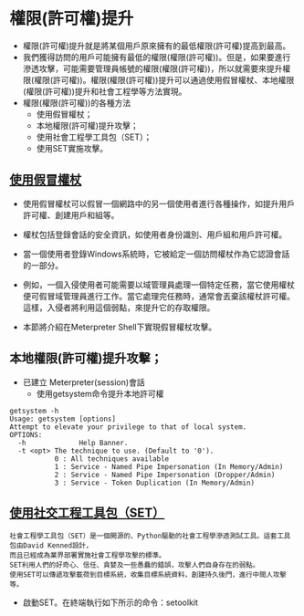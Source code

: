 # 權限(許可權)提升
- 權限(許可權)提升就是將某個用戶原來擁有的最低權限(許可權)提高到最高。
- 我們獲得訪問的用戶可能擁有最低的權限(權限(許可權))。但是，如果要進行滲透攻擊，可能需要管理員帳號的權限(權限(許可權))，所以就需要來提升權限(權限(許可權))。權限(權限(許可權))提升可以通過使用假冒權杖、本地權限(權限(許可權))提升和社會工程學等方法實現。
- 權限(權限(許可權))的各種方法
  - 使用假冒權杖；
  - 本地權限(許可權)提升攻擊；
  - 使用社會工程學工具包（SET）；
  - 使用SET實施攻擊。

## [使用假冒權杖](https://wizardforcel.gitbooks.io/daxueba-kali-linux-tutorial/content/36.html)

- 使用假冒權杖可以假冒一個網路中的另一個使用者進行各種操作，如提升用戶許可權、創建用戶和組等。
- 權杖包括登錄會話的安全資訊，如使用者身份識別、用戶組和用戶許可權。
- 當一個使用者登錄Windows系統時，它被給定一個訪問權杖作為它認證會話的一部分。
- 例如，一個入侵使用者可能需要以域管理員處理一個特定任務，當它使用權杖便可假冒域管理員進行工作。當它處理完任務時，通常會丟棄該權杖許可權。
這樣，入侵者將利用這個弱點，來提升它的存取權限。

- 本節將介紹在Meterpreter Shell下實現假冒權杖攻擊。


## 本地權限(許可權)提升攻擊；

- 已建立 Meterpreter(session)會話
  - 使用getsystem命令提升本地許可權

```
getsystem -h
Usage: getsystem [options]
Attempt to elevate your privilege to that of local system.
OPTIONS:
  -h             Help Banner.
  -t <opt> The technique to use. (Default to '0').
           0 : All techniques available
           1 : Service - Named Pipe Impersonation (In Memory/Admin)
           2 : Service - Named Pipe Impersonation (Dropper/Admin)
           3 : Service - Token Duplication (In Memory/Admin)
```


## [使用社交工程工具包（SET）](https://wizardforcel.gitbooks.io/daxueba-kali-linux-tutorial/content/38.html)
```
社會工程學工具包（SET）是一個開源的、Python驅動的社會工程學滲透測試工具。這套工具包由David Kenned設計，
而且已經成為業界部署實施社會工程學攻擊的標準。
SET利用人們的好奇心、信任、貪婪及一些愚蠢的錯誤，攻擊人們自身存在的弱點。
使用SET可以傳遞攻擊載荷到目標系統，收集目標系統資料，創建持久後門，進行中間人攻擊等。
```

- 啟動SET。在終端執行如下所示的命令：setoolkit

